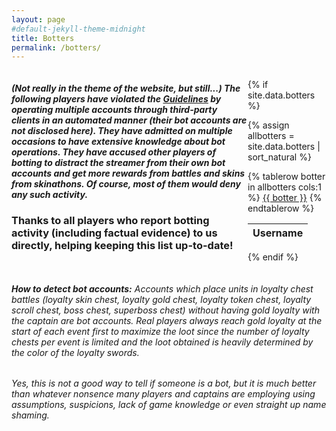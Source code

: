 ```yaml
---
layout: page
#default-jekyll-theme-midnight
title: Botters
permalink: /botters/
---
```

<div style="display: flex">
<div style="flex: 1">

<h5>(Not really in the theme of the website, but still...) The following players have violated the <a href="https://captain.tv/guidelines" target="_blank" rel="noopener noreferrer">Guidelines</a> by operating multiple accounts through third-party clients in an automated manner (their bot accounts are not disclosed here). They have admitted on multiple occasions to have extensive knowledge about bot operations. They have accused other players of botting to distract the streamer from their own bot accounts and get more rewards from battles and skins from skinathons. Of course, most of them would deny any such activity.</h5>

<h3>Thanks to all players who report botting activity (including factual evidence) to us directly, helping keeping this list up-to-date!</h3>

</div>
<div style="flex: 0 25%">

{% if site.data.botters %}

{% assign allbotters = site.data.botters | sort_natural %}

<table id="botters-table">
  <thead>
    <tr>
      <th>Username</th>
    </tr>
  </thead>
{% tablerow botter in allbotters cols:1 %}
  <a href="https://docs.google.com/forms/d/e/1FAIpQLScMww5NMZzZLDgQnmrCSlQ-yL_l6qTrBEDxwwOds47_h10-hQ/viewform?entry.493095195=Cheating%2FAutomating%2FExploiting&entry.1613546988={{ botter }}&entry.1606568074=-" target="_blank" rel="noopener noreferrer">{{ botter }}</a>
{% endtablerow %}
</table>

<script type="text/javascript" src="https://code.jquery.com/jquery-3.6.0.min.js"></script>
<script type="text/javascript" src="https://cdn.datatables.net/1.11.5/js/jquery.dataTables.min.js"></script>
<script type="text/javascript">
$(document).ready( function () {
  $('#botters-table').DataTable({
    "paging": true,
    "info": false,
    "lengthChange": false,
    "ordering": false,
    "pageLength": 4,
    "pagingType": "full"
  });
} );
</script>
<style>
  .dataTables_wrapper .dataTables_paginate .paginate_button
  {
    min-width: 0.2em !important;
    padding:.1em .1em !important;
  }
</style>

{% endif %}

</div>
</div>

<h6><strong>How to detect bot accounts:</strong> Accounts which place units in loyalty chest battles (loyalty skin chest, loyalty gold chest, loyalty token chest, loyalty scroll chest, boss chest, superboss chest) without having gold loyalty with the captain are bot accounts. Real players always reach gold loyalty at the start of each event first to maximize the loot since the number of loyalty chests per event is limited and the loot obtained is heavily determined by the color of the loyalty swords.</h6>
<h6>Yes, this is not a good way to tell if someone is a bot, but it is much better than whatever nonsence many players and captains are employing using assumptions, suspicions, lack of game knowledge or even straight up name shaming.</h6>
